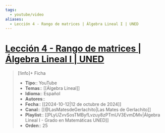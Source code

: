 ```yaml
---
tags:
  - youtube/video
aliases:
  - Lección 4 - Rango de matrices | Álgebra Lineal I | UNED
---
```

# [Lección 4 - Rango de matrices | Álgebra Lineal I | UNED](https://www.youtube.com/watch?v=phFASeMyE_c)

>[!info]+ Ficha
>- **Tipo**:: YouTube
>- **Temas**:: [[Álgebra Lineal]]
>- **Idioma**:: Español
>- **Autores**::
>- **Fecha**:: [[2024-10-12|12 de octubre de 2024]]
>- **Canal**:: [[@LasMatesdeGerlachito|Las Mates de Gerlachito]]
>- **Playlist**:: [[PLyUZvvSosTMByfLvzuy8zPTmUV3EvmDMv|Álgebra Lineal I - Grado en Matemáticas UNED]]
>- **Orden**:: 25
